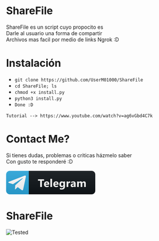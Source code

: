 # ShareFile
ShareFile es un script cuyo propocito es </br>
Darle al usuario una forma de compartir </br>
Archivos mas facil por medio de links Ngrok :D </br>

# Instalación 

* `git clone https://github.com/UserM01000/ShareFile`
* `cd ShareFile; ls`
* `chmod +x install.py`
* `python3 install.py`
* `Done :D`
~~~
Tutorial --> https://www.youtube.com/watch?v=ag6vGbd4C7k
~~~

# Contact Me?
Si tienes dudas, problemas o criticas házmelo saber </br>
Con gusto te responderé :D </br>
</br>
[![testers](https://raw.githubusercontent.com/MikeCodesDotNET/ColoredBadges/master/svg/social/telegram.svg)](https://t.me/HackForAll1)

# ShareFile
![Tested](https://img.shields.io/badge/Tested-Termux%20%7C%20Parrot%20%7C%20Kali%20Linux-blue)
